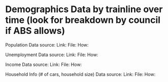 # Demographics Data by trainline over time (look for breakdown by council if ABS allows)

Population 
Data source: 
Link: 
File: 
How:

Unemployment
Data source: 
Link: 
File: 
How:

Income
Data source: 
Link: 
File: 
How:


Household Info (# of cars, household size) 
Data source: 
Link: 
File: 
How:

